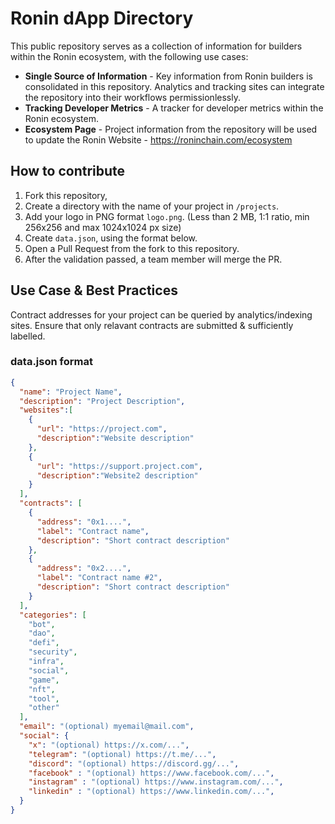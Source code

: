 # Ronin dApp Directory

This public repository serves as a collection of information for builders within the Ronin ecosystem, with the following use cases:
* __Single Source of Information__ -  Key information from Ronin builders is consolidated in this repository. Analytics and tracking sites can integrate the repository into their workflows permissionlessly.
* __Tracking Developer Metrics__ - A tracker for developer metrics within the Ronin ecosystem.
* __Ecosystem Page__ - Project information from the repository will be used to update the Ronin Website - https://roninchain.com/ecosystem

## How to contribute

1. Fork this repository,
2. Create a directory with the name of your project in `/projects`.
3. Add your logo in PNG format `logo.png`. (Less than 2 MB, 1:1 ratio, min 256x256 and max 1024x1024 px size)
4. Create `data.json`, using the format below.
5. Open a Pull Request from the fork to this repository.
6. After the validation passed, a team member will merge the PR.

## Use Case & Best Practices

Contract addresses for your project can be queried by analytics/indexing sites. Ensure that only relavant contracts are submitted & sufficiently labelled.

### data.json format

```json
{
  "name": "Project Name",
  "description": "Project Description",
  "websites":[
    {
      "url": "https://project.com",
      "description":"Website description"
    },
    {
      "url": "https://support.project.com",
      "description":"Website2 description"
    }
  ],
  "contracts": [
    {
      "address": "0x1....",
      "label": "Contract name",
      "description": "Short contract description"
    },
    {
      "address": "0x2....",
      "label": "Contract name #2",
      "description": "Short contract description"
    }
  ],
  "categories": [
    "bot",
    "dao",
    "defi",
    "security",
    "infra",
    "social",
    "game", 
    "nft",
    "tool",
    "other"
  ],
  "email": "(optional) myemail@mail.com",
  "social": {
    "x": "(optional) https://x.com/...",
    "telegram": "(optional) https://t.me/...",
    "discord": "(optional) https://discord.gg/...",
    "facebook" : "(optional) https://www.facebook.com/...",
    "instagram" : "(optional) https://www.instagram.com/...",
    "linkedin" : "(optional) https://www.linkedin.com/...",
  }
}
```
